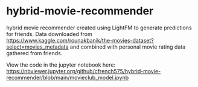 # hybrid-movie-recommender
hybrid movie recommender created using LightFM to generate predictions for friends. Data downloaded from https://www.kaggle.com/rounakbanik/the-movies-dataset?select=movies_metadata and combined with personal movie rating data gathered from friends.


 View the code in the jupyter notebook here: https://nbviewer.jupyter.org/github/cfrench575/hybrid-movie-recommender/blob/main/movieclub_model.ipynb
